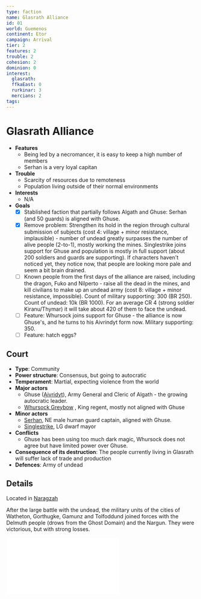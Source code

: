 ```yaml
---
type: faction
name: Glasrath Alliance
id: 01
world: Guemenos
continent: Etor
campaign: Arrival
tier: 2
features: 2
trouble: 2
cohesion: 2
dominion: 0
interest:
  glasrath:
  ffkaEast: 0
  rurkinar: 3
  mercians: 2
tags: 
---
```


# Glasrath Alliance

- **Features**
	- Being led by a necromancer, it is easy to keep a high number of members
	- Serhan is a very loyal capitan 
- **Trouble**
	- Scarcity of resources due to remoteness
	- Population living outside of their normal environments
- **Interests**
	- N/A
- **Goals**
	- [x] Stablished faction that partially follows Algath and Ghuse: Serhan (and 50 guards) is aligned with Ghuse. 
	- [x] Remove problem: Strengthen its hold in the region through cultural submission of subjects (cost 4: village + minor resistance, implausible) - number of undead greatly surpasses the number of alive people (2-to-1), mostly working the mines. Singlestrike joins support for Ghuse and population is mostly in full support (about 200 soldiers and guards are supporting). If characters haven't noticed yet, they notice now, that people are looking more pale and seem a bit brain drained.
	- [ ] Known people from the first days of the alliance are raised, including the dragon, Fuko and Nilperto - raise all the dead in the mines, and kill civilians to make up an undead army (cost 8: village + minor resistance, impossible). Count of military supporting: 300 (BR 250). Count of undead: 10k (BR 1000). For an average CR 4 (strong soldier Kiranu/Thymar) it will take about 420 of them to face the undead.
	- [ ] Feature: Whursock joins support for Ghuse - the alliance is now Ghuse's, and he turns to his Aivrindyt form now. Military supporting: 350.
	- [ ] Feature: hatch eggs?

## Court

- **Type**: Community
- **Power structure**: Consensus, but going to autocratic
- **Temperament**: Martial, expecting violence from the world
- **Major actors**
	- Ghuse ([Aivridyt](../npcs/aivridyt.md)), Army General and Cleric of Algath - the growing autocratic leader.
	- [Whursock Greybow](../npcs/whursock.md) , King regent, mostly not aligned with Ghuse
- **Minor actors**
	- [Serhan](https://docs.google.com/document/d/1E1a8Qd9eC7hKfJ8XC7YYTahPCcnoS9vmBUqRhX27rSI/edit#bookmark=id.ou4baxkvl1n1), NE male human guard captain, aligned with Ghuse. 
	- [Singlestrike](https://docs.google.com/document/d/1E1a8Qd9eC7hKfJ8XC7YYTahPCcnoS9vmBUqRhX27rSI/edit#bookmark=id.jysa5ovdkfk5), LG dwarf mayor
- **Conflicts**
	- Ghuse has been using too much dark magic, Whursock does not agree but have limited power over Ghuse.
- **Consequence of its destruction**: The people currently living in Glasrath will suffer lack of trade and production
- **Defences**: Army of undead


## Details

Located in [Naragzah](../context/realms.md#Naragzah)

After the large battle with the undead, the military units of the cities of Watheton, Gorthugke, Gamunz and Tolfoddund joined forces with the Delmuth people (drows from the Ghost Domain) and the Nargun. They were victorious, but with strong losses.

![Alliance](../context/abridged.md#Alliance)
